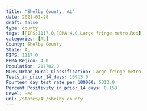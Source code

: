 ```yaml
---
title: "Shelby County, AL"
date: 2021-01-28
draft: false
type: county
tags: [FIPS:1117.0,FEMA:4.0,Large fringe metro,Red]
categories: [AL]
County: Shelby County
State: AL
FIPS: 1117.0
FEMA_Region: 4.0
Population: 217702.0
NCHS_Urban_Rural_Classification: Large fringe metro
Tests_in_prior_14_days: 10913.0
Fourteen_day_test_rate_per_100000: 5013.0
Percent_Positivity_in_prior_14_days: 0.153
Level: Red
url: /states/AL/shelby-county
---
```



